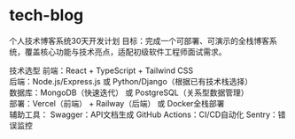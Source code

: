 # tech-blog
个人技术博客系统30天开发计划 目标：完成一个可部署、可演示的全栈博客系统，覆盖核心功能与技术亮点，适配初级软件工程师面试需求。  

技术选型 
前端：React + TypeScript + Tailwind CSS  
后端：Node.js/Express.js 或 Python/Django（根据已有技术栈选择）  
数据库：MongoDB（快速迭代） 或 PostgreSQL（关系型数据管理）  
部署：Vercel（前端） + Railway（后端） 或 Docker全栈部署  
辅助工具：  Swagger：API文档生成  GitHub Actions：CI/CD自动化  Sentry：错误监控
